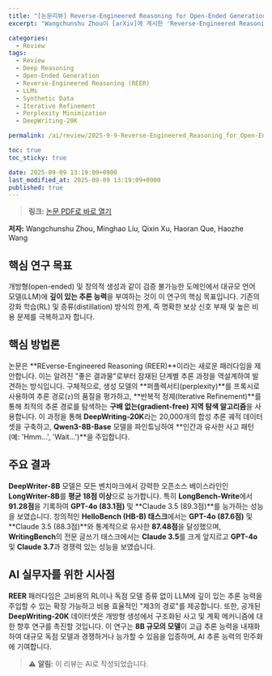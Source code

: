 ```yaml
---
title: "[논문리뷰] Reverse-Engineered Reasoning for Open-Ended Generation"
excerpt: "Wangchunshu Zhou이 [arXiv]에 게시한 'Reverse-Engineered Reasoning for Open-Ended Generation' 논문에 대한 자세한 리뷰입니다."

categories:
  - Review
tags:
  - Review
  - Deep Reasoning
  - Open-Ended Generation
  - Reverse-Engineered Reasoning (REER)
  - LLMs
  - Synthetic Data
  - Iterative Refinement
  - Perplexity Minimization
  - DeepWriting-20K

permalink: /ai/review/2025-9-9-Reverse-Engineered_Reasoning_for_Open-Ended_Generation/

toc: true
toc_sticky: true

date: 2025-09-09 13:19:09+0900
last_modified_at: 2025-09-09 13:19:09+0900
published: true
---
```

> **링크:** [논문 PDF로 바로 열기](https://arxiv.org/abs/2509.06160)

**저자:** Wangchunshu Zhou, Minghao Liu, Qixin Xu, Haoran Que, Haozhe Wang



## 핵심 연구 목표
개방형(open-ended) 및 창의적 생성과 같이 검증 불가능한 도메인에서 대규모 언어 모델(LLM)에 **깊이 있는 추론 능력**을 부여하는 것이 이 연구의 핵심 목표입니다. 기존의 강화 학습(RL) 및 증류(distillation) 방식의 한계, 즉 명확한 보상 신호 부재 및 높은 비용 문제를 극복하고자 합니다.

## 핵심 방법론
논문은 **REverse-Engineered Reasoning (REER)**이라는 새로운 패러다임을 제안합니다. 이는 알려진 "좋은 결과물"로부터 잠재된 단계별 추론 과정을 역설계하여 발견하는 방식입니다. 구체적으로, 생성 모델의 **퍼플렉서티(perplexity)**를 프록시로 사용하여 추론 경로(`z`)의 품질을 평가하고, **반복적 정제(Iterative Refinement)**를 통해 최적의 추론 경로를 탐색하는 **구배 없는(gradient-free) 지역 탐색 알고리즘**을 사용합니다. 이 과정을 통해 **DeepWriting-20K**라는 20,000개의 합성 추론 궤적 데이터셋을 구축하고, **Qwen3-8B-Base** 모델을 파인튜닝하여 **인간과 유사한 사고 패턴(예: 'Hmm...', 'Wait...')**을 주입합니다.

## 주요 결과
**DeepWriter-8B** 모델은 모든 벤치마크에서 강력한 오픈소스 베이스라인인 **LongWriter-8B**를 **평균 18점 이상**으로 능가합니다. 특히 **LongBench-Write**에서 **91.28점**을 기록하여 **GPT-4o (83.1점)** 및 **Claude 3.5 (89.3점)**를 능가하는 성능을 보였습니다. 창의적인 **HelloBench (HB-B) 태스크**에서는 **GPT-4o (87.6점)** 및 **Claude 3.5 (88.3점)**와 통계적으로 유사한 **87.48점**을 달성했으며, **WritingBench**의 전문 글쓰기 태스크에서는 **Claude 3.5**를 크게 앞지르고 **GPT-4o** 및 **Claude 3.7**과 경쟁력 있는 성능을 보였습니다.

## AI 실무자를 위한 시사점
**REER** 패러다임은 고비용의 RL이나 독점 모델 증류 없이 LLM에 깊이 있는 추론 능력을 주입할 수 있는 확장 가능하고 비용 효율적인 "제3의 경로"를 제공합니다. 또한, 공개된 **DeepWriting-20K** 데이터셋은 개방형 생성에서 구조화된 사고 및 계획 메커니즘에 대한 향후 연구를 촉진할 것입니다. 이 연구는 **8B 규모의 모델**이 고급 추론 능력을 내재화하여 대규모 독점 모델과 경쟁하거나 능가할 수 있음을 입증하며, AI 추론 능력의 민주화에 기여합니다.

> ⚠️ **알림:** 이 리뷰는 AI로 작성되었습니다.